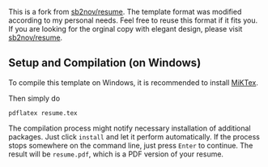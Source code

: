 This is a fork from [sb2nov/resume](https://github.com/sb2nov/resume).
The template format was modified according to my personal needs.
Feel free to reuse this format if it fits you.
If you are looking for the orginal copy with elegant design, please visit [sb2nov/resume](https://github.com/sb2nov/resume).

## Setup and Compilation (on Windows)

To compile this template on Windows, it is recommended to install [MiKTex](https://miktex.org/).

Then simply do 

```
pdflatex resume.tex
```

The compilation process might notify necessary installation of additional packages.
Just click `install` and let it perform automatically.
If the process stops somewhere on the command line, just press `Enter` to continue.
The result will be `resume.pdf`, which is a PDF version of your resume.